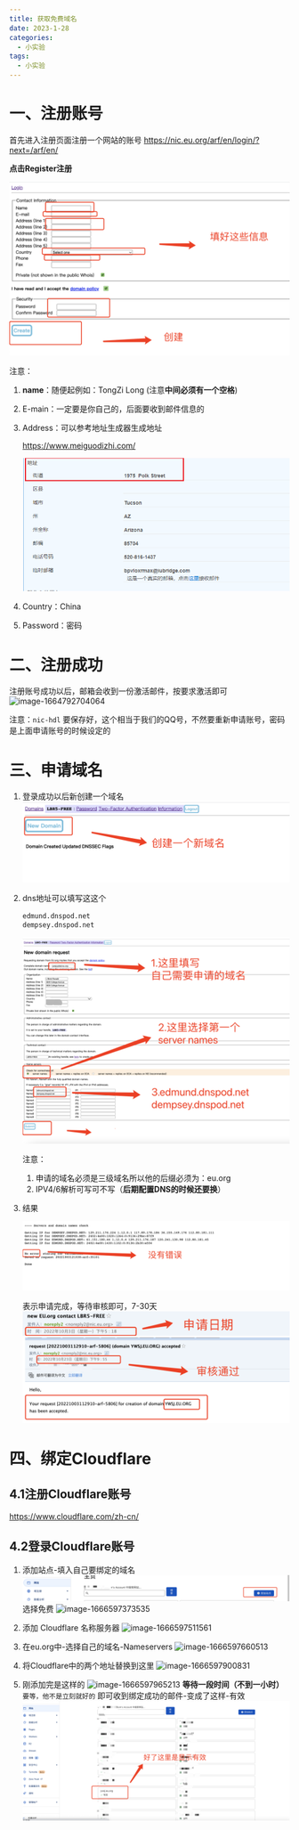 ```yaml
---
title: 获取免费域名
date: 2023-1-28
categories: 
  - 小实验
tags:
  - 小实验
---
```




# 一、注册账号

首先进入注册页面注册一个网站的账号
https://nic.eu.org/arf/en/login/?next=/arf/en/

**点击Register注册**

![image](eu.org/image.png)

注意：

1. **name**：随便起例如：TongZi Long (注意**中间必须有一个空格**)

2. E-main：一定要是你自己的，后面要收到邮件信息的

3. Address：可以参考地址生成器生成地址

    https://www.meiguodizhi.com/

    ![image-20230128162653642](eu.org/image-20230128162653642.png)

4. Country：China
5. Password：密码



# 二、注册成功

注册账号成功以后，邮箱会收到一份激活邮件，按要求激活即可
![image-1664792704064](https://www.ywsj.cf/upload/2022/10/image-1664792704064.png)

注意：`nic-hdl` 要保存好，这个相当于我们的QQ号，不然要重新申请账号，密码是上面申请账号的时候设定的



# 三、申请域名

1. 登录成功以后新创建一个域名
    ![image-1664791449105](eu.org/image-1664791449105.png)

2. dns地址可以填写这这个

    ```
    edmund.dnspod.net
    dempsey.dnspod.net
    ```

    ![image-1664791717005](eu.org/image-1664791717005.png)

    注意：

    1. 申请的域名必须是三级域名所以他的后缀必须为：eu.org
    2. IPV4/6解析可写可不写（**后期配置DNS的时候还要换**）

3. 结果

    ![image-1664791854050](eu.org/image-1664791854050.png)

    表示申请完成，等待审核即可，7-30天
    ![12](eu.org/12.png)
    ![13](eu.org/13.png)

# 四、绑定Cloudflare

## 4.1注册Cloudflare账号

https://www.cloudflare.com/zh-cn/

## 4.2登录Cloudflare账号

1. 添加站点-填入自己要绑定的域名
    ![image-1666595393624](eu.org/image-1666595393624.png)
    选择免费
    ![image-1666597373535](https://www.ywsj.cf/upload/2022/10/image-1666597373535.png)

2. 添加 Cloudflare 名称服务器
    ![image-1666597511561](https://www.ywsj.cf/upload/2022/10/image-1666597511561.png)

3. 在eu.org中-选择自己的域名-Nameservers
    ![image-1666597660513](https://www.ywsj.cf/upload/2022/10/image-1666597660513.png)

4. 将Cloudflare中的两个地址替换到这里
    ![image-1666597900831](https://www.ywsj.cf/upload/2022/10/image-1666597900831.png)

5. 刚添加完是这样的
    ![image-1666597965213](https://www.ywsj.cf/upload/2022/10/image-1666597965213.png)
    **等待一段时间（不到一小时）** `要等，他不是立刻就好的`
    即可收到绑定成功的邮件-变成了这样-有效
    ![image-1666598100332](eu.org/image-1666598100332.png)

    

    







